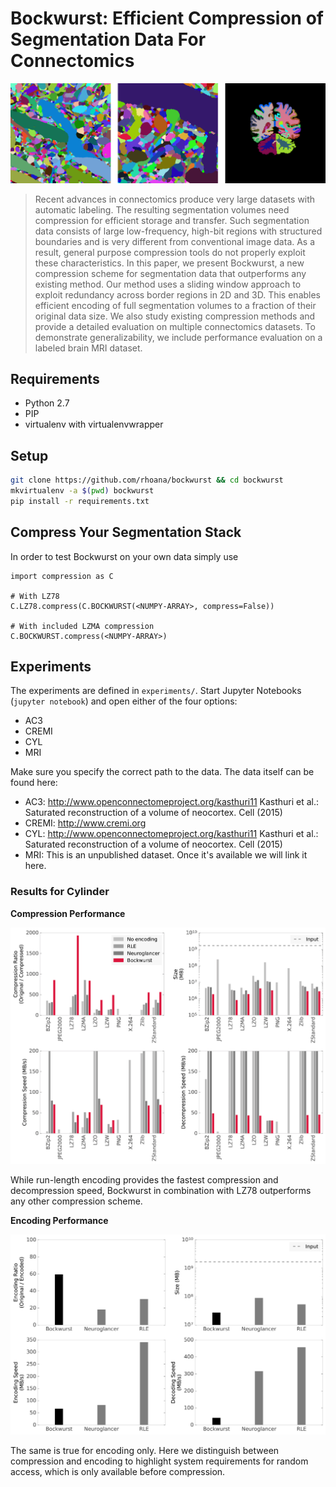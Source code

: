 # Bockwurst: Efficient Compression of Segmentation Data For Connectomics

![Segmentations](/experiments/figures/ac3_cyl_mri.png?raw=true)

> Recent advances in connectomics produce very large datasets with automatic labeling. The resulting segmentation volumes need compression for efficient storage and transfer. Such segmentation data consists of large low-frequency, high-bit regions with structured boundaries and is very different from conventional image data. As a result, general purpose compression tools do not properly exploit these characteristics. In this paper, we present Bockwurst, a new compression scheme for segmentation data that outperforms any existing method. Our method uses a sliding window approach to exploit redundancy across border regions in 2D and 3D. This enables efficient encoding of full segmentation volumes to a fraction of their original data size. We also study existing compression methods and provide a detailed evaluation on multiple connectomics datasets. To demonstrate generalizability, we include performance evaluation on a labeled brain MRI dataset.

## Requirements

- Python 2.7
- PIP
- virtualenv with virtualenvwrapper

## Setup

```bash
git clone https://github.com/rhoana/bockwurst && cd bockwurst
mkvirtualenv -a $(pwd) bockwurst
pip install -r requirements.txt
```

## Compress Your Segmentation Stack

In order to test Bockwurst on your own data simply use

```
import compression as C

# With LZ78
C.LZ78.compress(C.BOCKWURST(<NUMPY-ARRAY>, compress=False))

# With included LZMA compression
C.BOCKWURST.compress(<NUMPY-ARRAY>)
```

## Experiments

The experiments are defined in `experiments/`. Start Jupyter Notebooks (`jupyter notebook`) and open either of the four options:

- AC3
- CREMI
- CYL
- MRI

Make sure you specify the correct path to the data. The data itself can be found here:

- AC3: <http://www.openconnectomeproject.org/kasthuri11> Kasthuri et al.: Saturated reconstruction of a volume of neocortex. Cell (2015)
- CREMI: <http://www.cremi.org>
- CYL: <http://www.openconnectomeproject.org/kasthuri11> Kasthuri et al.: Saturated reconstruction of a volume of neocortex. Cell (2015)
- MRI: This is an unpublished dataset. Once it's available we will link it here.

### Results for Cylinder

**Compression Performance**

![Cylinder Compression Performance](/experiments/figures/cyl_performance.png?raw=true)

While run-length encoding provides the fastest compression and decompression speed, Bockwurst in combination with LZ78 outperforms any other compression scheme.

**Encoding Performance**

![Cylinder Compressed Bytes](/experiments/figures/cyl_encoding_performance.png?raw=true)

The same is true for encoding only. Here we distinguish between compression and encoding to highlight system requirements for random access, which is only available before compression.
